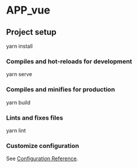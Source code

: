 # APP_vue

## Project setup
yarn install

### Compiles and hot-reloads for development
yarn serve

### Compiles and minifies for production
yarn build

### Lints and fixes files
yarn lint

### Customize configuration
See [Configuration Reference](https://cli.vuejs.org/config/).